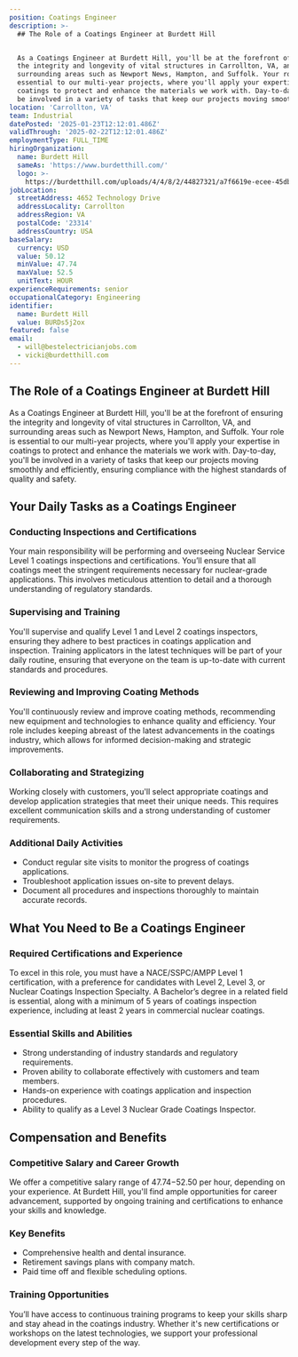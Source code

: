 ```yaml
---
position: Coatings Engineer
description: >-
  ## The Role of a Coatings Engineer at Burdett Hill


  As a Coatings Engineer at Burdett Hill, you'll be at the forefront of ensuring
  the integrity and longevity of vital structures in Carrollton, VA, and
  surrounding areas such as Newport News, Hampton, and Suffolk. Your role is
  essential to our multi-year projects, where you'll apply your expertise in
  coatings to protect and enhance the materials we work with. Day-to-day, you'll
  be involved in a variety of tasks that keep our projects moving smoot...
location: 'Carrollton, VA'
team: Industrial
datePosted: '2025-01-23T12:12:01.486Z'
validThrough: '2025-02-22T12:12:01.486Z'
employmentType: FULL_TIME
hiringOrganization:
  name: Burdett Hill
  sameAs: 'https://www.burdetthill.com/'
  logo: >-
    https://burdetthill.com/uploads/4/4/8/2/44827321/a7f6619e-ecee-45db-ac13-7b1bffe6602c-4-5005-c.jpeg
jobLocation:
  streetAddress: 4652 Technology Drive
  addressLocality: Carrollton
  addressRegion: VA
  postalCode: '23314'
  addressCountry: USA
baseSalary:
  currency: USD
  value: 50.12
  minValue: 47.74
  maxValue: 52.5
  unitText: HOUR
experienceRequirements: senior
occupationalCategory: Engineering
identifier:
  name: Burdett Hill
  value: BURDs5j2ox
featured: false
email:
  - will@bestelectricianjobs.com
  - vicki@burdetthill.com
---
```




## The Role of a Coatings Engineer at Burdett Hill

As a Coatings Engineer at Burdett Hill, you'll be at the forefront of ensuring the integrity and longevity of vital structures in Carrollton, VA, and surrounding areas such as Newport News, Hampton, and Suffolk. Your role is essential to our multi-year projects, where you'll apply your expertise in coatings to protect and enhance the materials we work with. Day-to-day, you'll be involved in a variety of tasks that keep our projects moving smoothly and efficiently, ensuring compliance with the highest standards of quality and safety.

## Your Daily Tasks as a Coatings Engineer

### Conducting Inspections and Certifications

Your main responsibility will be performing and overseeing Nuclear Service Level 1 coatings inspections and certifications. You’ll ensure that all coatings meet the stringent requirements necessary for nuclear-grade applications. This involves meticulous attention to detail and a thorough understanding of regulatory standards.

### Supervising and Training

You'll supervise and qualify Level 1 and Level 2 coatings inspectors, ensuring they adhere to best practices in coatings application and inspection. Training applicators in the latest techniques will be part of your daily routine, ensuring that everyone on the team is up-to-date with current standards and procedures.

### Reviewing and Improving Coating Methods

You'll continuously review and improve coating methods, recommending new equipment and technologies to enhance quality and efficiency. Your role includes keeping abreast of the latest advancements in the coatings industry, which allows for informed decision-making and strategic improvements.

### Collaborating and Strategizing

Working closely with customers, you'll select appropriate coatings and develop application strategies that meet their unique needs. This requires excellent communication skills and a strong understanding of customer requirements.

### Additional Daily Activities

- Conduct regular site visits to monitor the progress of coatings applications.
- Troubleshoot application issues on-site to prevent delays.
- Document all procedures and inspections thoroughly to maintain accurate records.

## What You Need to Be a Coatings Engineer

### Required Certifications and Experience

To excel in this role, you must have a NACE/SSPC/AMPP Level 1 certification, with a preference for candidates with Level 2, Level 3, or Nuclear Coatings Inspection Specialty. A Bachelor’s degree in a related field is essential, along with a minimum of 5 years of coatings inspection experience, including at least 2 years in commercial nuclear coatings.

### Essential Skills and Abilities

- Strong understanding of industry standards and regulatory requirements.
- Proven ability to collaborate effectively with customers and team members.
- Hands-on experience with coatings application and inspection procedures.
- Ability to qualify as a Level 3 Nuclear Grade Coatings Inspector.

## Compensation and Benefits

### Competitive Salary and Career Growth

We offer a competitive salary range of $47.74-$52.50 per hour, depending on your experience. At Burdett Hill, you'll find ample opportunities for career advancement, supported by ongoing training and certifications to enhance your skills and knowledge.

### Key Benefits

- Comprehensive health and dental insurance.
- Retirement savings plans with company match.
- Paid time off and flexible scheduling options.

### Training Opportunities

You’ll have access to continuous training programs to keep your skills sharp and stay ahead in the coatings industry. Whether it's new certifications or workshops on the latest technologies, we support your professional development every step of the way.